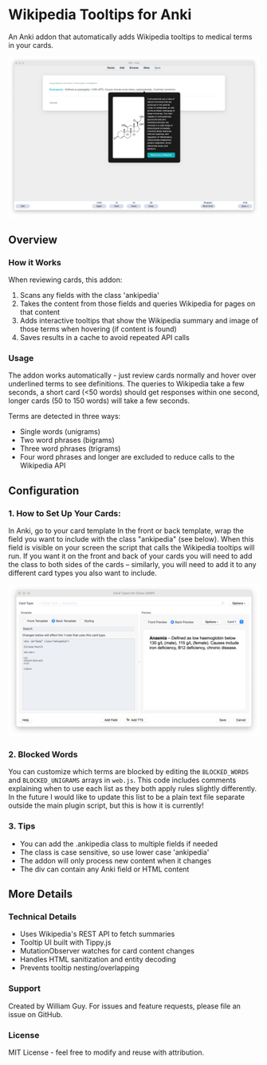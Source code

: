 # Wikipedia Tooltips for Anki
An Anki addon that automatically adds Wikipedia tooltips to medical terms in your cards.

![alt text](https://github.com/ctrlaltwill/Ankipedia/blob/main/Images/Demo.png "Ankipedia Demo Image")

## Overview 

### How it Works
When reviewing cards, this addon:
1. Scans any fields with the class 'ankipedia' 
3. Takes the content from those fields and queries Wikipedia for pages on that content
4. Adds interactive tooltips that show the Wikipedia summary and image of those terms when hovering (if content is found)
5. Saves results in a cache to avoid repeated API calls

### Usage
The addon works automatically - just review cards normally and hover over underlined terms to see definitions. The queries to Wikipedia take a few seconds, a short card (<50 words) should get responses within one second, longer cards (50 to 150 words) will take a few seconds.

Terms are detected in three ways:
- Single words (unigrams)
- Two word phrases (bigrams) 
- Three word phrases (trigrams)
- Four word phrases and longer are excluded to reduce calls to the Wikipedia API

## Configuration

### 1. How to Set Up Your Cards:
In Anki, go to your card template
In the front or back template, wrap the field you want to include with the class "ankipedia" (see below). When this field is visible on your screen the script that calls the Wikipedia tooltips will run. If you want it on the front and back of your cards you will need to add the class to both sides of the cards – similarly, you will need to add it to any different card types you also want to include.

![alt text](https://github.com/ctrlaltwill/Ankipedia/blob/main/Images/Installation.png "Ankipedia Demo Image")

### 2. Blocked Words
You can customize which terms are blocked by editing the `BLOCKED_WORDS` and `BLOCKED_UNIGRAMS` arrays in `web.js`. This code includes comments explaining when to use each list as they both apply rules slightly differently. In the future I would like to update this list to be a plain text file separate outside the main plugin script, but this is how it is currently!

### 3. Tips
- You can add the .ankipedia class to multiple fields if needed
- The class is case sensitive, so use lower case 'ankipedia'
- The addon will only process new content when it changes
- The div can contain any Anki field or HTML content

## More Details 

### Technical Details
- Uses Wikipedia's REST API to fetch summaries 
- Tooltip UI built with Tippy.js
- MutationObserver watches for card content changes
- Handles HTML sanitization and entity decoding
- Prevents tooltip nesting/overlapping

### Support
Created by William Guy. For issues and feature requests, please file an issue on GitHub.

### License 
MIT License - feel free to modify and reuse with attribution.

